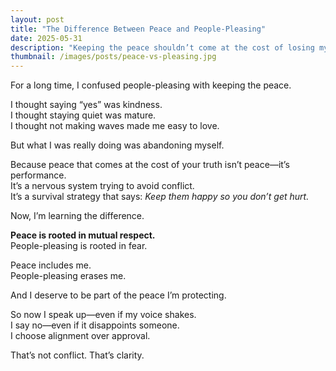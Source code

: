 ```yaml
---
layout: post
title: "The Difference Between Peace and People-Pleasing"
date: 2025-05-31
description: "Keeping the peace shouldn’t come at the cost of losing myself."
thumbnail: /images/posts/peace-vs-pleasing.jpg
---
```


For a long time, I confused people-pleasing with keeping the peace.

I thought saying “yes” was kindness.  
I thought staying quiet was mature.  
I thought not making waves made me easy to love.

But what I was really doing was abandoning myself.

Because peace that comes at the cost of your truth isn’t peace—it’s performance.  
It’s a nervous system trying to avoid conflict.  
It’s a survival strategy that says: *Keep them happy so you don’t get hurt.*

Now, I’m learning the difference.

**Peace is rooted in mutual respect.**  
People-pleasing is rooted in fear.

Peace includes me.  
People-pleasing erases me.

And I deserve to be part of the peace I’m protecting.

So now I speak up—even if my voice shakes.  
I say no—even if it disappoints someone.  
I choose alignment over approval.

That’s not conflict. That’s clarity.
